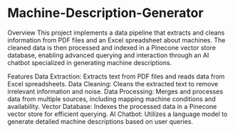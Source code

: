 # Machine-Description-Generator

Overview
This project implements a data pipeline that extracts and cleans information from PDF files and an Excel spreadsheet about machines. The cleaned data is then processed and indexed in a Pinecone vector store database, enabling advanced querying and interaction through an AI chatbot specialized in generating machine descriptions.

Features
Data Extraction: Extracts text from PDF files and reads data from Excel spreadsheets.
Data Cleaning: Cleans the extracted text to remove irrelevant information and noise.
Data Processing: Merges and processes data from multiple sources, including mapping machine conditions and availability.
Vector Database: Indexes the processed data in a Pinecone vector store for efficient querying.
AI Chatbot: Utilizes a language model to generate detailed machine descriptions based on user queries.
